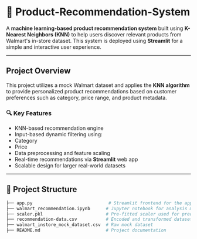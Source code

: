 # 🛒 Product-Recommendation-System

A **machine learning-based product recommendation system** built using **K-Nearest Neighbors (KNN)** to help users discover relevant products from Walmart's in-store dataset. This system is deployed using **Streamlit** for a simple and interactive user experience.

---

##  Project Overview

This project utilizes a mock Walmart dataset and applies the **KNN algorithm** to provide personalized product recommendations based on customer preferences such as category, price range, and product metadata.

### 🔍 Key Features

-  KNN-based recommendation engine
-  Input-based dynamic filtering using:
  - Category
  - Price
-  Data preprocessing and feature scaling
-  Real-time recommendations via **Streamlit** web app
-  Scalable design for larger real-world datasets

---

## 📁 Project Structure

```bash
├── app.py                             # Streamlit frontend for the app
├── walmart_recommendation.ipynb      # Jupyter notebook for analysis & model development
├── scaler.pkl                        # Pre-fitted scaler used for prediction
├── recommendation-data.csv           # Encoded and transformed dataset used for recommendations
├── walmart_instore_mock_dataset.csv  # Raw mock dataset
├── README.md                         # Project documentation
